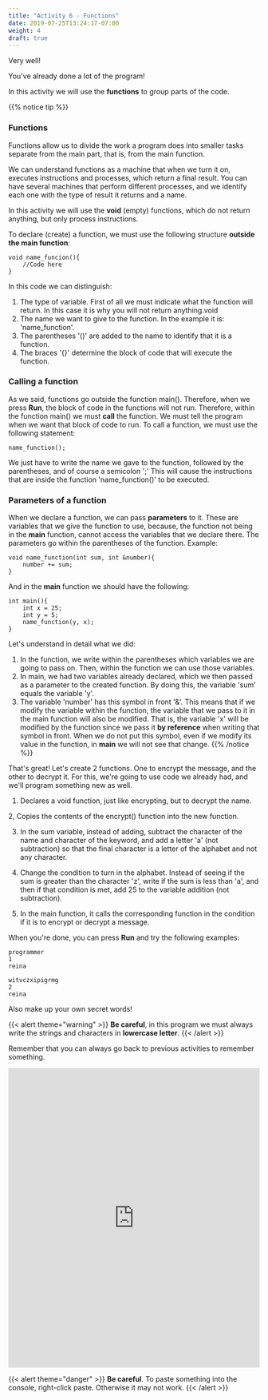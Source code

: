 ```yaml
---
title: "Activity 6 - Functions"
date: 2019-07-25T13:24:17-07:00
weight: 4
draft: true
---
```


Very well!

You've already done a lot of the program!

In this activity we will use the **functions** to group parts of the code.

{{% notice tip %}}

### Functions
Functions allow us to divide the work a program does into smaller tasks separate from the main part, that is, from the main function.

We can understand functions as a machine that when we turn it on, executes instructions and processes, which return a final result. You can have several machines that perform different processes, and we identify each one with the type of result it returns and a name.

In this activity we will use the **void** (empty) functions, which do not return anything, but only process instructions.

To declare (create) a function, we must use the following structure **outside the main function**:
```
void name_funcion(){
    //Code here
}
```
In this code we can distinguish:
1. The type of variable. First of all we must indicate what the function will return. In this case it is why you will not return anything.void
2. The name we want to give to the function. In the example it is: 'name_function'.
3. The parentheses '()' are added to the name to identify that it is a function.
4. The braces '{}' determine the block of code that will execute the function.

### Calling a function

As we said, functions go outside the function main(). Therefore, when we press **Run**, the block of code in the functions will not run. Therefore, within the function main() we must **call** the function. We must  tell the program when we want that block of code to run. To call a function, we must use the following statement:
```
name_function();
```
We just have to write the name we gave to the function, followed by the parentheses, and of course a semicolon ';'
This will cause the instructions that are inside the function 'name_function()' to be executed.

### Parameters of a function
When we declare a function, we can pass **parameters** to it. These are variables that we give the function to use, because, the function not being in the **main** function, cannot access the variables that we declare there. 
The parameters go within the parentheses of the function. 
Example:
```
void name_function(int sum, int &number){
    number += sum;
}
```
And in the **main** function we should have the following:
```
int main(){
    int x = 25;
    int y = 5;
    name_function(y, x);
}
```
Let's understand in detail what we did:
1. In the function, we write within the parentheses which variables we are going to pass on. Then, within the function we can use those variables.
2. In main, we had two variables already declared, which we then passed as a parameter to the created function. By doing this, the variable 'sum' equals the variable 'y'. 
3. The variable 'number' has this symbol in front '&'. This means that if we modify the variable within the function, the variable that we pass to it in the main function will also be modified. That is, the variable 'x' will be modified by the function since we pass it **by reference** when writing that symbol in front. When we do not put this symbol, even if we modify its value in the function, in **main** we will not see that change.
{{% /notice %}}

That's great!
Let's create 2 functions. One to encrypt the message, and the other to decrypt it. For this, we're going to use code we already had, and we'll program something new as well.

1. Declares a void function, just like encrypting, but to decrypt the name.

2, Copies the contents of the encrypt() function into the new function.

3. In the sum variable, instead of adding, subtract the character of the name and character of the keyword, and add a letter 'a' (not subtraction) so that the final character is a letter of the alphabet and not any character.

4. Change the condition to turn in the alphabet. Instead of seeing if the sum is greater than the character 'z', write if the sum is less than 'a', and then if that condition is met, add 25 to the variable addition (not subtraction).

5. In the main function, it calls the corresponding function in the condition if it is to encrypt or decrypt a message.

When you're done, you can press **Run** and try the following examples:
```
programmer
1
reina
```
```
witvczxipigrmg
2
reina
```
Also make up your own secret words!

{{< alert theme="warning" >}} **Be careful**, in this program we must always write the strings and characters in **lowercase letter**. {{< /alert >}}

Remember that you can always go back to previous activities to remember something.

<iframe height="600px" width="100%" src="https://replit.com/@nuevofoundation/activity-6-english?lite=true#main.cpp" scrolling="no" frameborder="no" allowtransparency="true" allowfullscreen="true" sandbox="allow-forms allow-pointer-lock allow-popups allow-same-origin allow-scripts allow-modals"></iframe>

{{< alert theme="danger" >}} **Be careful**. To paste something into the console, right-click paste. Otherwise it may not work. {{< /alert >}}
